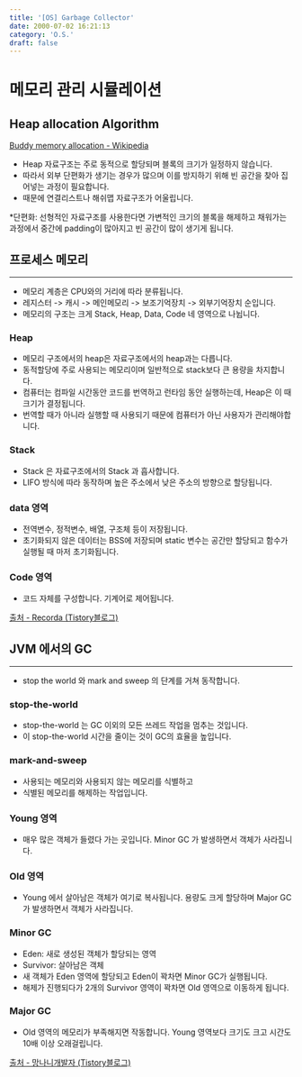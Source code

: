 ```yaml
---
title: '[OS] Garbage Collector'
date: 2000-07-02 16:21:13
category: 'O.S.'
draft: false
---
```


# 메모리 관리 시뮬레이션

## Heap allocation Algorithm

[Buddy memory allocation - Wikipedia](https://en.wikipedia.org/wiki/Buddy_memory_allocation)

-   Heap 자료구조는 주로 동적으로 할당되며 블록의 크기가 일정하지 않습니다.
-   따라서 외부 단편화가 생기는 경우가 많으며 이를 방지하기 위해 빈 공간을 찾아 집어넣는 과정이 필요합니다.
-   때문에 연결리스트나 해쉬맵 자료구조가 어울립니다.

\*단편화: 선형적인 자료구조를 사용한다면 가변적인 크기의 블록을 해제하고 채워가는 과정에서 중간에 padding이 많아지고 빈 공간이 많이 생기게 됩니다.

## 프로세스 메모리

---

-   메모리 계층은 CPU와의 거리에 따라 분류됩니다.
-   레지스터 -> 캐시 -> 메인메모리 -> 보조기억장치 -> 외부기억장치 순입니다.
-   메모리의 구조는 크게 Stack, Heap, Data, Code 네 영역으로 나뉩니다.

### Heap

-   메모리 구조에서의 heap은 자료구조에서의 heap과는 다릅니다.
-   동적할당에 주로 사용되는 메모리이며 일반적으로 stack보다 큰 용량을 차지합니다.
-   컴퓨터는 컴파일 시간동안 코드를 번역하고 런타임 동안 실행하는데, Heap은 이 때 크기가 결정됩니다.
-   번역할 때가 아니라 실행할 때 사용되기 때문에 컴퓨터가 아닌 사용자가 관리해야합니다.

### Stack

-   Stack 은 자료구조에서의 Stack 과 흡사합니다.
-   LIFO 방식에 따라 동작하며 높은 주소에서 낮은 주소의 방향으로 할당됩니다.

### data 영역

-   전역변수, 정적변수, 배열, 구조체 등이 저장됩니다.
-   초기화되지 않은 데이터는 BSS에 저장되며 static 변수는 공간만 할당되고 함수가 실행될 때 마저 초기화됩니다.

### Code 영역

-   코드 자체를 구성합니다. 기계어로 제어됩니다.

[출처 - Recorda (Tistory블로그)](https://recorda.tistory.com/entry/20160503%ED%94%84%EB%A1%9C%EC%84%B8%EC%8A%A4-%EB%A9%94%EB%AA%A8%EB%A6%AC-%EA%B5%AC%EC%A1%B0)

## JVM 에서의 GC

---

-   stop the world 와 mark and sweep 의 단계를 거쳐 동작합니다.

### stop-the-world

-   stop-the-world 는 GC 이외의 모든 쓰레드 작업을 멈추는 것입니다.
-   이 stop-the-world 시간을 줄이는 것이 GC의 효율을 높입니다.

### mark-and-sweep

-   사용되는 메모리와 사용되지 않는 메모리를 식별하고
-   식별된 메모리를 해제하는 작업입니다.

### Young 영역

-   매우 많은 객체가 들렸다 가는 곳입니다. Minor GC 가 발생하면서 객체가 사라집니다.

### Old 영역

-   Young 에서 살아남은 객체가 여기로 복사됩니다. 용량도 크게 할당하며 Major GC가 발생하면서 객체가 사라집니다.

### Minor GC

-   Eden: 새로 생성된 객체가 할당되는 영역
-   Survivor: 살아남은 객체
-   새 객체가 Eden 영역에 할당되고 Eden이 꽉차면 Minor GC가 실행됩니다.
-   해제가 진행되다가 2개의 Survivor 영역이 꽉차면 Old 영역으로 이동하게 됩니다.

### Major GC

-   Old 영역의 메모리가 부족해지면 작동합니다. Young 영역보다 크기도 크고 시간도 10배 이상 오래걸립니다.

[출처 - 망나니개발자 (Tistory블로그)](https://mangkyu.tistory.com/118)
